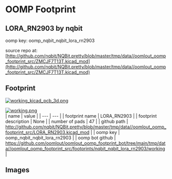 # OOMP Footprint  
## LORA_RN2903  by nqbit  
  
oomp key: oomp_nqbit_nqbit_lora_rn2903  
  
source repo at: [http://github.com/nqbit/NQBit.pretty/blob/master/tmp/data//oomlout_oomp_footprint_src/ZMCJF7T13T.kicad_mod](http://github.com/nqbit/NQBit.pretty/blob/master/tmp/data//oomlout_oomp_footprint_src/ZMCJF7T13T.kicad_mod)  
## Footprint  
  
[![working_kicad_pcb_3d.png](working_kicad_pcb_3d_600.png)](working_kicad_pcb_3d.png)  
  
[![working.png](working_600.png)](working.png)  
| name | value | 
| --- | --- | 
| footprint name | LORA_RN2903 | 
| footprint description | None | 
| number of pads | 47 | 
| github path | http://github.com/nqbit/NQBit.pretty/blob/master/tmp/data//oomlout_oomp_footprint_src/LORA_RN2903.kicad_mod | 
| oomp key | oomp_nqbit_nqbit_lora_rn2903 | 
| oomp bot github | https://github.com/oomlout/oomlout_oomp_footprint_bot/tree/main/tmp/data//oomlout_oomp_footprint_src/footprints/nqbit_nqbit_lora_rn2903/working | 
## Images  

